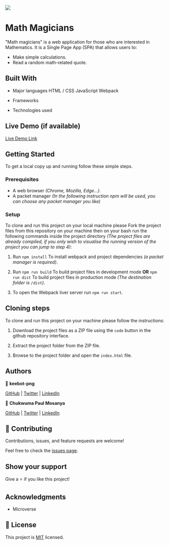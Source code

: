 ![](https://img.shields.io/badge/Microverse-blueviolet)

# Math Magicians

"Math magicians" is a web application for those who are interested in Mathematics. It is a Single Page App (SPA) that allows users to:

- Make simple calculations.
- Read a random math-related quote.

## Built With

- Major languages
    HTML / CSS
    JavaScript
    Webpack

- Frameworks

- Technologies used

## Live Demo (if available)

[Live Demo Link](https://maths-calculator-quote.netlify.app/)


## Getting Started

To get a local copy up and running follow these simple steps.

### Prerequisites

  - A web browser _(Chrome, Mozilla, Edge...)_.
  - A packet manager _(In the following instruction npm will be used, you can choose any packet manager you like)_

### Setup

  To clone and run this project on your local machine please Fork the project files from this repository on your machine then on your bash run the following commands inside the project directory _(The project files are already compiled, if you only wish to visualise the running version of the project you can jump to step 4)_: 

1. Run `npm install` To install webpack and project dependencies _(a packet manager is required)_.

2. Run `npm run build` To build project files in development mode **OR** `npm run dist` To build project files in production mode _(The destination folder is `/dist`)_.

3. To open the Webpack liver server run `npm run start`.

## Cloning steps

  To clone and run this project on your machine please follow the instructions: 

1. Download the project files as a ZIP file using the `code` button in the github repository interface.

2. Extract the project folder from the ZIP file.

3. Browse to the project folder and open the `index.html` file.

## Authors

👤 **keebot-png**

[GitHub](https://github.com/keebot-png) | [Twitter](https://twitter.com/KeenanBotes) | [LinkedIn](https://www.linkedin.com/in/keenan-botes-947043160)

👤 **Chukwuma Paul Mosanya**

[GitHub](https://github.com/blase147) | [Twitter](https://twitter.com/DevUmerZia) | [LinkedIn](https://www.linkedin.com/in/chukwuma-mosanya-34645388)

## 🤝 Contributing

Contributions, issues, and feature requests are welcome!

Feel free to check the [issues page](../../issues/).

## Show your support

Give a ⭐️ if you like this project!

## Acknowledgments

- Microverse

## 📝 License

This project is [MIT](./license) licensed.
